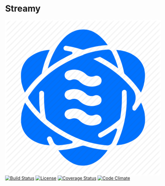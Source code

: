 # Streamy

<img src="https://github.com/abhioncbr/Streamy/raw/master/Streamy.png" align="right">

[![Build Status](https://travis-ci.org/abhioncbr/Streamy.svg?branch=master)](https://travis-ci.org/abhioncbr/Streamy/)
[![License](http://img.shields.io/:license-Apache%202-blue.svg)](http://www.apache.org/licenses/LICENSE-2.0.txt)
[![Coverage Status](https://coveralls.io/repos/github/abhioncbr/Streamy/badge.svg?branch=master)](https://coveralls.io/github/abhioncbr/Streamy?branch=master)
[![Code Climate](https://codeclimate.com/github/codeclimate/codeclimate/badges/gpa.svg)](https://codeclimate.com/github/abhioncbr/Streamy)